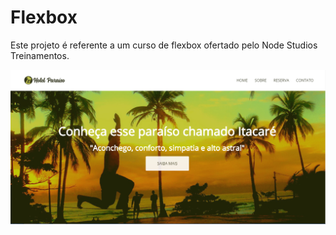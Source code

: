 # Flexbox
Este projeto é referente a um curso de flexbox ofertado pelo Node Studios Treinamentos.

<img src="img/thumbnail.png" alt="imagem do site">

